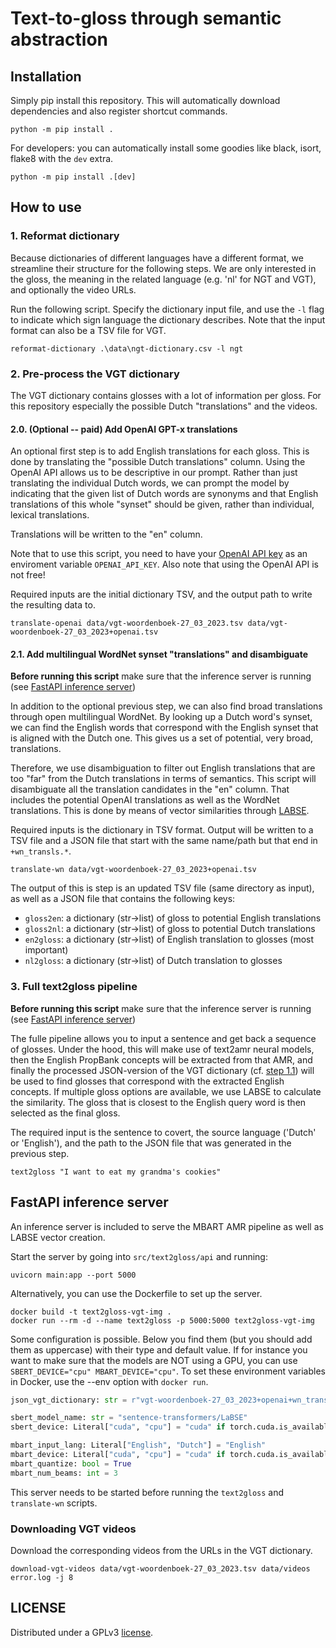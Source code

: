 # Text-to-gloss through semantic abstraction

## Installation

Simply pip install this repository. This will automatically download dependencies and also register shortcut commands.

```shell
python -m pip install .
```

For developers: you can automatically install some goodies like black, isort, flake8 with the `dev` extra.

```shell
python -m pip install .[dev]
```


## How to use

### 1. Reformat dictionary

Because dictionaries of different languages have a different format, we streamline their structure for the following
steps. We are only interested in the gloss, the meaning in the related language (e.g. 'nl' for NGT and VGT), and
optionally the video URLs.

Run the following script. Specify the dictionary input file, and use the `-l` flag to indicate which sign language the
dictionary describes. Note that the input format can also be a TSV file for VGT.

```shell
reformat-dictionary .\data\ngt-dictionary.csv -l ngt
```

### 2. Pre-process the VGT dictionary

The VGT dictionary contains glosses with a lot of information per gloss. For this repository especially the possible
Dutch "translations" and the videos.


#### 2.0. (Optional -- paid) Add OpenAI GPT-x translations

An optional first step is to add English translations for each gloss. This is done by translating the "possible Dutch
translations" column. Using the OpenAI API allows us to be descriptive in our prompt. Rather than just translating the
individual Dutch words, we can prompt the model by indicating that the given list of Dutch words are synonyms and that
English translations of this whole "synset" should be given, rather than individual, lexical translations.

Translations will be written to the "en" column.

Note that to use this script, you need to have your [OpenAI API key](https://platform.openai.com/account/api-keys) as
an enviroment variable `OPENAI_API_KEY`. Also note that using the OpenAI API is not free!

Required inputs are the initial dictionary TSV, and the output path to write the resulting data to.

```shell
translate-openai data/vgt-woordenboek-27_03_2023.tsv data/vgt-woordenboek-27_03_2023+openai.tsv
```

#### 2.1. Add multilingual WordNet synset "translations" and disambiguate

**Before running this script** make sure that the inference server is running (see 
[FastAPI inference server](#fastapi-inference-server))

In addition to the optional previous step, we can also find broad translations through open multilingual WordNet. By
looking up a Dutch word's synset, we can find the English words that correspond with the English synset that is aligned
with the Dutch one. This gives us a set of potential, very broad, translations.

Therefore, we use disambiguation to filter out English translations that are too "far" from the Dutch translations in
terms of semantics. This script will disambiguate all the translation candidates in the "en" column. That includes the
potential OpenAI translations as well as the WordNet translations. This is done by means of vector similarities through
[LABSE](https://huggingface.co/sentence-transformers/LaBSE).

Required inputs is the dictionary in TSV format. Output will be written to a TSV file and a JSON file that
start with the same name/path but that end in `+wn_transls.*`.

```shell
translate-wn data/vgt-woordenboek-27_03_2023+openai.tsv
```

The output of this is step is an updated TSV file (same directory as input), as well as a JSON file that contains the 
following keys:

- `gloss2en`: a dictionary (str->list) of gloss to potential English translations
- `gloss2nl`: a dictionary (str->list) of gloss to potential Dutch translations
- `en2gloss`: a dictionary (str->list) of English translation to glosses (most important)
- `nl2gloss`: a dictionary (str->list) of Dutch translation to glosses


### 3. Full text2gloss pipeline

**Before running this script** make sure that the inference server is running (see 
[FastAPI inference server](#fastapi-inference-server))

The fulle pipeline allows you to input a sentence and get back a sequence of glosses. Under the hood, this will
make use of text2amr neural models, then the English PropBank concepts will be extracted from that AMR,
and finally the processed JSON-version of the VGT dictionary (cf. 
[step 1.1](#11-add-multilingual-wordnet-synset-translations-and-disambiguate)) will be used to find glosses that
correspond with the extracted English concepts. If multiple gloss options are available, we use LABSE to calculate
the similarity. The gloss that is closest to the English query word is then selected as the final gloss.

The required input is the sentence to covert, the source language ('Dutch' or 'English'), and the path to the JSON file
that was generated in the previous step.

```shell
text2gloss "I want to eat my grandma's cookies"
```



## FastAPI inference server

An inference server is included to serve the MBART AMR pipeline as well as LABSE vector creation.

Start the server by going into `src/text2gloss/api` and running:

```shell
uvicorn main:app --port 5000
```

Alternatively, you can use the Dockerfile to set up the server.

```shell
docker build -t text2gloss-vgt-img .
docker run --rm -d --name text2gloss -p 5000:5000 text2gloss-vgt-img
```

Some configuration is possible. Below you find them (but you should add them as uppercase) with their type and default
value. If for instance you want to make sure that the models are NOT using a GPU, you can use
`SBERT_DEVICE="cpu" MBART_DEVICE="cpu"`. To set these environment variables in Docker, use the --env option with
`docker run`.

```python
json_vgt_dictionary: str = r"vgt-woordenboek-27_03_2023+openai+wn_transls.json"

sbert_model_name: str = "sentence-transformers/LaBSE"
sbert_device: Literal["cuda", "cpu"] = "cuda" if torch.cuda.is_available() else "cpu"

mbart_input_lang: Literal["English", "Dutch"] = "English"
mbart_device: Literal["cuda", "cpu"] = "cuda" if torch.cuda.is_available() else "cpu"
mbart_quantize: bool = True
mbart_num_beams: int = 3
```

This server needs to be started before running the `text2gloss` and `translate-wn` scripts.

### Downloading VGT videos

Download the corresponding videos from the URLs in the VGT dictionary.

```shell
download-vgt-videos data/vgt-woordenboek-27_03_2023.tsv data/videos error.log -j 8
```

## LICENSE

Distributed under a GPLv3 [license](LICENSE).
